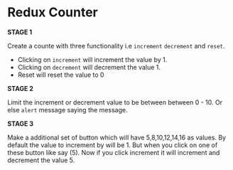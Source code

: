 # Redux Counter

**STAGE 1**

Create a counte with three functionality i.e `increment` `decrement` and `reset`.

- Clicking on `increment` will increment the value by 1.
- Clicking on `decrement` will decrement the value 1.
- Reset will reset the value to 0

**STAGE 2**

Limit the increment or decrement value to be between between 0 - 10. Or else `alert` message saying the message.

**STAGE 3**

Make a additional set of button which will have 5,8,10,12,14,16 as values. By default the value to increment by will be 1. But when you click on one of these button like say (5). Now if you click increment it will increment and decrement the value 5.
